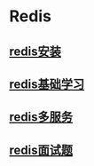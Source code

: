 # Redis

## [redis安装](md/redis/资料/笔记/redis安装.md)

## [redis基础学习](md/redis/Redis_Learn.md)

## [redis多服务](md/redis/Redis_mult.md)

## [redis面试题](md/redis/资料/笔记/redis_面试题.md)